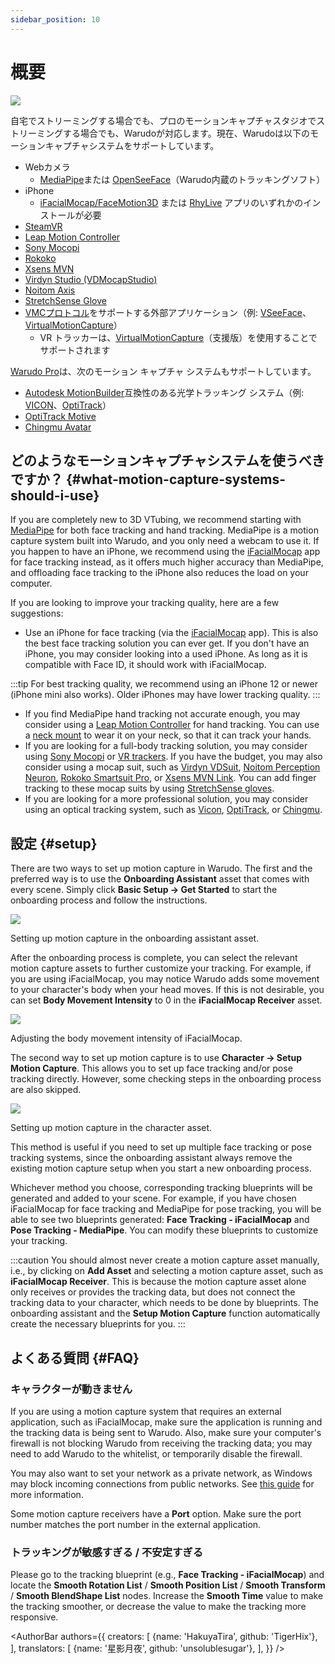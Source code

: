 ```yaml
---
sidebar_position: 10
---
```


# 概要

![](/doc-img/mocap-cover.jpg)

自宅でストリーミングする場合でも、プロのモーションキャプチャスタジオでストリーミングする場合でも、Warudoが対応します。現在、Warudoは以下のモーションキャプチャシステムをサポートしています。

* Webカメラ
  * [MediaPipe](./mediapipe)または [OpenSeeFace](./openseeface)（Warudo内蔵のトラッキングソフト）
* iPhone
  * [iFacialMocap/FaceMotion3D](./ifacialmocap) または [RhyLive](./rhylive) アプリのいずれかのインストールが必要
* [SteamVR](./steamvr)
* [Leap Motion Controller](./leap-motion)
* [Sony Mocopi](./mocopi)
* [Rokoko](./rokoko)
* [Xsens MVN](./xsens-mvn)
* [Virdyn Studio (VDMocapStudio)](./virdyn)
* [Noitom Axis](./noitom)
* [StretchSense Glove](./stretchsense)
* [VMCプロトコル](./vmc)をサポートする外部アプリケーション（例: [VSeeFace](https://www.vseeface.icu/)、 [VirtualMotionCapture](https://vmc.info/)）
  * VR トラッカーは、[VirtualMotionCapture](https://www.patreon.com/sh_akira)（支援版）を使用することでサポートされます

[Warudo Pro](../pro.md)は、次のモーション キャプチャ システムもサポートしています。

* [Autodesk MotionBuilder](./motionbuilder)互換性のある光学トラッキング システム（例:  [VICON](https://www.vicon.com/)、[OptiTrack](https://optitrack.com/)）
* [OptiTrack Motive](./optitrack)
* [Chingmu Avatar](./chingmu)

## どのようなモーションキャプチャシステムを使うべきですか？ {#what-motion-capture-systems-should-i-use}

If you are completely new to 3D VTubing, we recommend starting with [MediaPipe](./mediapipe) for both face tracking and hand tracking. MediaPipe is a motion capture system built into Warudo, and you only need a webcam to use it. If you happen to have an iPhone, we recommend using the [iFacialMocap](./ifacialmocap) app for face tracking instead, as it offers much higher accuracy than MediaPipe, and offloading face tracking to the iPhone also reduces the load on your computer.

If you are looking to improve your tracking quality, here are a few suggestions:

* Use an iPhone for face tracking (via the [iFacialMocap](./ifacialmocap) app). This is also the best face tracking solution you can ever get. If you don't have an iPhone, you may consider looking into a used iPhone. As long as it is compatible with Face ID, it should work with iFacialMocap.

:::tip
For best tracking quality, we recommend using an iPhone 12 or newer (iPhone mini also works). Older iPhones may have lower tracking quality.
:::
* If you find MediaPipe hand tracking not accurate enough, you may consider using a [Leap Motion Controller](./leap-motion) for hand tracking. You can use a [neck mount](https://www.etsy.com/market/leap_motion_mounting) to wear it on your neck, so that it can track your hands.
* If you are looking for a full-body tracking solution, you may consider using [Sony Mocopi](./mocopi) or [VR trackers](./vmc.md). If you have the budget, you may also consider using a mocap suit, such as [Virdyn VDSuit](./virdyn), [Noitom Perception Neuron](./noitom), [Rokoko Smartsuit Pro](./rokoko), or [Xsens MVN Link](./xsens-mvn). You can add finger tracking to these mocap suits by using [StretchSense gloves](./stretchsense).
* If you are looking for a more professional solution, you may consider using an optical tracking system, such as [Vicon](https://www.vicon.com/), [OptiTrack](https://optitrack.com/), or [Chingmu](https://www.chingmu.com/).

## 設定 {#setup}

There are two ways to set up motion capture in Warudo. The first and the preferred way is to use the **Onboarding Assistant** asset that comes with every scene. Simply click **Basic Setup → Get Started** to start the onboarding process and follow the instructions.

![](/doc-img/en-getting-started-2.png)
<p class="img-desc">Setting up motion capture in the onboarding assistant asset.</p>

After the onboarding process is complete, you can select the relevant motion capture assets to further customize your tracking. For example, if you are using iFacialMocap, you may notice Warudo adds some movement to your character's body when your head moves. If this is not desirable, you can set **Body Movement Intensity** to 0 in the **iFacialMocap Receiver** asset.

![](/doc-img/en-mocap-1.png)
<p class="img-desc">Adjusting the body movement intensity of iFacialMocap.</p>

The second way to set up motion capture is to use **Character → Setup Motion Capture**. This allows you to set up face tracking and/or pose tracking directly. However, some checking steps in the onboarding process are also skipped.

![](/doc-img/en-mocap-2.png)
<p class="img-desc">Setting up motion capture in the character asset.</p>

This method is useful if you need to set up multiple face tracking or pose tracking systems, since the onboarding assistant always remove the existing motion capture setup when you start a new onboarding process.

Whichever method you choose, corresponding tracking blueprints will be generated and added to your scene. For example, if you have chosen iFacialMocap for face tracking and MediaPipe for pose tracking, you will be able to see two blueprints generated: **Face Tracking - iFacialMocap** and **Pose Tracking - MediaPipe**. You can modify these blueprints to customize your tracking.

:::caution
You should almost never create a motion capture asset manually, i.e., by clicking on **Add Asset** and selecting a motion capture asset, such as **iFacialMocap Receiver**. This is because the motion capture asset alone only receives or provides the tracking data, but does not connect the tracking data to your character, which needs to be done by blueprints. The onboarding assistant and the **Setup Motion Capture** function automatically create the necessary blueprints for you.
:::

## よくある質問 {#FAQ}

### キャラクターが動きません

If you are using a motion capture system that requires an external application, such as iFacialMocap, make sure the application is running and the tracking data is being sent to Warudo. Also, make sure your computer's firewall is not blocking Warudo from receiving the tracking data; you may need to add Warudo to the whitelist, or temporarily disable the firewall.

You may also want to set your network as a private network, as Windows may block incoming connections from public networks. See [this guide](https://support.microsoft.com/en-us/windows/make-a-wi-fi-network-public-or-private-in-windows-0460117d-8d3e-a7ac-f003-7a0da607448d) for more information.

Some motion capture receivers have a **Port** option. Make sure the port number matches the port number in the external application.

### トラッキングが敏感すぎる / 不安定すぎる

Please go to the tracking blueprint (e.g., **Face Tracking - iFacialMocap**) and locate the **Smooth Rotation List** / **Smooth Position List** / **Smooth Transform** / **Smooth BlendShape List** nodes. Increase the **Smooth Time** value to make the tracking smoother, or decrease the value to make the tracking more responsive.

<AuthorBar authors={{
  creators: [
    {name: 'HakuyaTira', github: 'TigerHix'},
  ],
  translators: [
    {name: '星影月夜', github: 'unsolublesugar'},
  ],
}} />
